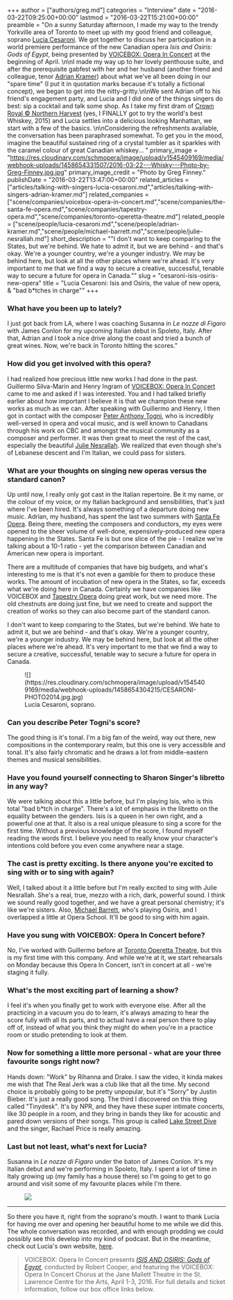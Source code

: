 +++
author = ["authors/greg.md"]
categories = "Interview"
date = "2016-03-22T09:25:00+00:00"
lastmod = "2016-03-22T15:21:00+00:00"
preamble = "On a sunny Saturday afternoon, I made my way to the trendy Yorkville area of Toronto to meet up with my good friend and colleague, soprano [Lucia Cesaroni](/scene/people/lucia-cesaroni/). We got together to discuss her participation in a world premiere performance of the new Canadian opera *Isis and Osiris: Gods of Egypt*, being presented by [VOICEBOX: Opera In Concert](/scene/companies/voicebox-opera-in-concert/) at the beginning of April. \n\nI made my way up to her lovely penthouse suite, and after the prerequisite gabfest with her and her husband (another friend and colleague, tenor [Adrian Kramer](/adrian-kramer-youre-just-a-bit-of-an-ambiguous-vocal-identity/)) about what we've all been doing in our \"spare time\" (I put it in quotation marks because it's totally a fictional concept), we began to get into the nitty-gritty.\n\nWe sent Adrian off to his friend's engagement party, and Lucia and I did one of the things singers do best: sip a cocktail and talk some shop. As I take my first dram of [Crown Royal © Northern Harvest](https://www.crownroyal.com/canadian-whisky/crown-royal-northern-harvest-rye/) (yes, I FINALLY got to try the world's best Whiskey, 2015) and Lucia settles into a delicious looking Manhattan, we start with a few of the basics. \n\nConsidering the refreshments available, the conversation has been paraphrased somewhat. To get you in the mood, imagine the beautiful sustained ring of a crystal tumbler as it sparkles with the caramel colour of great Canadian whiskey... "
primary_image = "https://res.cloudinary.com/schmopera/image/upload/v1545409169/media/webhook-uploads/1458654331507/2016-03-22---Whisky---Photo-by-Greg-Finney.jpg.jpg"
primary_image_credit = "Photo by Greg Finney."
publishDate = "2016-03-22T13:47:00+00:00"
related_articles = ["articles/talking-with-singers-lucia-cesaroni.md","articles/talking-with-singers-adrian-kramer.md"]
related_companies = ["scene/companies/voicebox-opera-in-concert.md","scene/companies/the-santa-fe-opera.md","scene/companies/tapestry-opera.md","scene/companies/toronto-operetta-theatre.md"]
related_people = ["scene/people/lucia-cesaroni.md","scene/people/adrian-kramer.md","scene/people/michael-barrett.md","scene/people/julie-nesrallah.md"]
short_description = "&quot;I don&#039;t want to keep comparing to the States, but we&#039;re behind. We hate to admit it, but we are behind - and that&#039;s okay. We&#039;re a younger country, we&#039;re a younger industry. We may be behind here, but look at all the other places where we&#039;re ahead. It&#039;s very important to me that we find a way to secure a creative, successful, tenable way to secure a future for opera in Canada.&quot;"
slug = "cesaroni-isis-osiris-new-opera"
title = "Lucia Cesaroni: Isis and Osiris, the value of new opera, &amp; &quot;bad b*tches in charge&quot;"
+++

### What have you been up to lately?

I just got back from LA, where I was coaching Susanna in *Le nozze di Figaro* with James Conlon for my upcoming Italian debut in Spoleto, Italy. After that, Adrian and I took a nice drive along the coast and tried a bunch of great wines. Now, we're back in Toronto hitting the scores."

### How did you get involved with this opera?

I had realized how precious little new works I had done in the past. Guillermo Silva-Marin and Henry Ingram of [VOICEBOX: Opera In Concert](/scene/companies/voicebox-opera-in-concert/) came to me and asked if I was interested. You and I had talked briefly earlier about how important I believe it is that we champion these new works as much as we can. After speaking with Guillermo and Henry, I then got in contact with the composer [Peter Anthony Togni](http://www.petertogni.com/), who is incredibly well-versed in opera and vocal music, and is well known to Canadians through his work on CBC and amongst the musical community as a composer and performer. It was then great to meet the rest of the cast, especially the beautiful [Julie Nesrallah](/scene/people/julie-nesrallah/). We realized that even though she's of Lebanese descent and I'm Italian, we could pass for sisters.

### What are your thoughts on singing new operas versus the standard canon?

Up until now, I really only got cast in the Italian repertoire. Be it my name, or the colour of my voice, or my Italian background and sensibilities, that's just where I've been hired. It's always something of a departure doing new music. Adrian, my husband, has spent the last two summers with [Santa Fe Opera](/scene/companies/the-santa-fe-opera/). Being there, meeting the composers and conductors, my eyes were opened to the sheer volume of well-done, expensively-produced new opera happening in the States. Santa Fe is but one slice of the pie - I realize we're talking about a 10-1 ratio - yet the comparison between Canadian and American new opera is important. 

There are a multitude of companies that have big budgets, and what's interesting to me is that it's not even a gamble for them to produce these works. The amount of incubation of new opera in the States, so far, exceeds what we're doing here in Canada. Certainly we have companies like VOICEBOX and [Tapestry Opera](/scene/companies/tapestry-opera/) doing great work, but we need more. The old chestnuts are doing just fine, but we need to create and support the creation of works so they can also become part of the standard canon. 

I don't want to keep comparing to the States, but we're behind. We hate to admit it, but we are behind - and that's okay. We're a younger country, we're a younger industry. We may be behind here, but look at all the other places where we're ahead. It's very important to me that we find a way to secure a creative, successful, tenable way to secure a future for opera in Canada.

<figure data-type="image">![](https://res.cloudinary.com/schmopera/image/upload/v1545409169/media/webhook-uploads/1458654304215/CESARONI-PHOTO2014.jpg.jpg)<figcaption>Lucia Cesaroni, soprano.</figcaption>
</figure>

### Can you describe Peter Togni's score?

The good thing is it's tonal. I'm a big fan of the weird, way out there, new compositions in the contemporary realm, but this one is very accessible and tonal. It's also fairly chromatic and he draws a lot from middle-eastern themes and musical sensibilities. 

### Have you found yourself connecting to Sharon Singer's libretto in any way?

We were talking about this a little before, but I'm playing Isis, who is this total "bad b\*tch in charge". There's a lot of emphasis in the libretto on the equality between the genders. Isis is a queen in her own right, and a powerful one at that. It also is a real unique pleasure to sing a score for the first time. Without a previous knowledge of the score, I found myself reading the words first. I believe you need to really know your character's intentions cold before you even come anywhere near a stage. 

### The cast is pretty exciting. Is there anyone you're excited to sing with or to sing with again? 

Well, I talked about it a little before but I'm really excited to sing with Julie Nesrallah. She's a real, true, mezzo with a rich, dark, powerful sound. I think we sound really good together, and we have a great personal chemistry; it's like we're sisters. Also, [Michael Barrett](/scene/people/michael-barrett/), who's playing Osiris, and I overlapped a little at Opera School. It'll be good to sing with him again. 

### Have you sung with VOICEBOX: Opera In Concert before? 

No, I've worked with Guillermo before at [Toronto Operetta Theatre](/scene/companies/toronto-operetta-theatre/), but this is my first time with this company. And while we're at it, we start rehearsals on Monday because this Opera In Concert, isn't in concert at all - we're staging it fully. 

### What's the most exciting part of learning a show?

I feel it's when you finally get to work with everyone else. After all the practicing in a vacuum you do to learn, it's always amazing to hear the score fully with all its parts, and to actual have a real person there to play off of, instead of what you think they might do when you're in a practice room or studio pretending to look at them. 

### Now for something a little more personal - what are your three favourite songs right now? 

Hands down: "Work" by Rihanna and Drake. I saw the video, it kinda makes me wish that The Real Jerk was a club like that all the time. My second choice is probably going to be pretty unpopular, but it's "Sorry" by Justin Bieber. It's just a really good song. The third I discovered on this thing called "Tinydesk". It's by NPR, and they have these super intimate concerts, like 30 people in a room, and they bring in bands they like for acoustic and pared down versions of their songs. This group is called [Lake Street Dive](http://www.lakestreetdive.com/) and the singer, Rachael Price is really amazing. 

### Last but not least, what's next for Lucia? 

Susanna in *Le nozze di Figaro* under the baton of James Conlon. It's my Italian debut and we're performing in Spoleto, Italy. I spent a lot of time in Italy growing up (my family has a house there) so I'm going to get to go around and visit some of my favourite places while I'm there. 

<figure data-type="image">

![](https://res.cloudinary.com/schmopera/image/upload/v1545409169/media/webhook-uploads/1458652441256/2016-03-22---ISIS-and-Osiris_eFlyer.jpg.jpg)
</figure>

***

So there you have it, right from the soprano's mouth. I want to thank Lucia for having me over and opening her beautiful home to me while we did this. The whole conversation was recorded, and with enough prodding we could possibly see this develop into my kind of podcast. But in the meantime, check out Lucia's own website, [here](http://luciacesaroni.com/index.html). 

>VOICEBOX: Opera In Concert presents [*ISIS AND OSIRIS: Gods of Egypt*](http://www.operainconcert.com/IandO.html), conducted by Robert Cooper, and featuring the VOICEBOX: Opera In Concert Chorus at the Jane Mallett Theatre in the St. Lawrence Centre for the Arts, April 1-3, 2016. For full details and ticket information, follow our box office links below.
